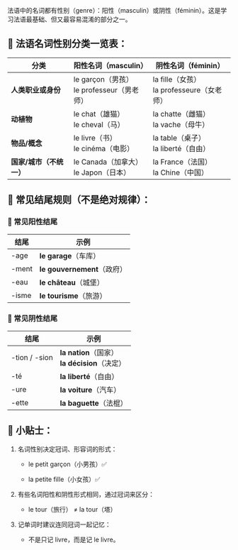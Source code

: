 法语中的名词都有性别（genre）：阳性（masculin）或阴性（féminin）。这是学习法语最基础、但又最容易混淆的部分之一。

## 📘 法语名词性别分类一览表：
| 分类             | 阳性名词（masculin）                      | 阴性名词（féminin）                       |
| -------------- | ----------------------------------- | ----------------------------------- |
| **人类职业或身份**    | le garçon（男孩）<br>le professeur（男老师） | la fille（女孩）<br>la professeure（女老师） |
| **动植物**        | le chat（雄猫）<br>le cheval（马）         | la chatte（雌猫）<br>la vache（母牛）       |
| **物品/概念**      | le livre（书）<br>le cinéma（电影）        | la table（桌子）<br>la liberté（自由）      |
| **国家/城市（不统一）** | le Canada（加拿大）<br>le Japon（日本）      | la France（法国）<br>la Chine（中国）       |

## 📌 常见结尾规则（不是绝对规律）：
### 📙 常见阳性结尾

| 结尾    | 示例                      |
| ----- | ----------------------- |
| -age  | **le garage**（车库）       |
| -ment | **le gouvernement**（政府） |
| -eau  | **le château**（城堡）      |
| -isme | **le tourisme**（旅游）     |

### 📙 常见阴性结尾
| 结尾            | 示例                                       |
| ------------- | ---------------------------------------- |
| -tion / -sion | **la nation**（国家）<br>**la décision**（决定） |
| -té           | **la liberté**（自由）                       |
| -ure          | **la voiture**（汽车）                       |
| -ette         | **la baguette**（法棍）                      |


## 🧠 小贴士：
1. 名词性别决定冠词、形容词的形式：

    - le petit garçon（小男孩）✅

    - la petite fille（小女孩）✅

2. 有些名词阳性和阴性形式相同，通过冠词来区分：

    - le tour（旅行） ≠ la tour（塔）

3. 记单词时建议连同冠词一起记忆：

    - 不是只记 livre，而是记 le livre。


